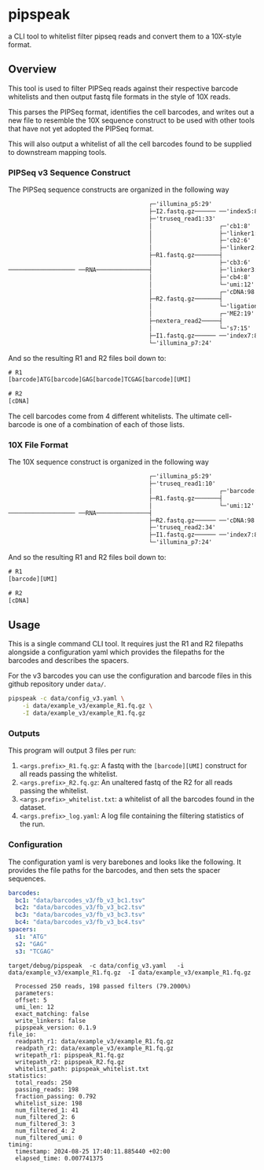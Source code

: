 # pipspeak

a CLI tool to whitelist filter pipseq reads and convert them to a 10X-style format.

## Overview

This tool is used to filter PIPSeq reads against their respective barcode whitelists
and then output fastq file formats in the style of 10X reads.

This parses the PIPSeq format, identifies the cell barcodes, and writes out a new
file to resemble the 10X sequence construct to be used with other tools that
have not yet adopted the PIPSeq format.

This will also output a whitelist of all the cell barcodes found to be supplied to
downstream mapping tools.

### PIPSeq v3 Sequence Construct

The PIPSeq sequence constructs are organized in the following way

``` txt
                                        ┌─'illumina_p5:29'
                                        ├─I2.fastq.gz────── ──'index5:8'
                                        ├─'truseq_read1:33'
                                        │                   ┌─'cb1:8'
                                        │                   ├─'linker1:3'
                                        │                   ├─'cb2:6'
                                        │                   ├─'linker2:3'
                                        ├─R1.fastq.gz───────┤
                                        │                   ├─'cb3:6'
─────────────────── ──RNA───────────────┤                   ├─'linker3:5'
                                        │                   ├─'cb4:8'
                                        │                   └─'umi:12'
                                        │                   ┌─'cDNA:98'
                                        ├─R2.fastq.gz───────┤
                                        │                   └─'ligationT:1'
                                        │                   ┌─'ME2:19'
                                        ├─nextera_read2─────┤
                                        │                   └─'s7:15'
                                        ├─I1.fastq.gz────── ──'index7:8'
                                        └─'illumina_p7:24'
```

And so the resulting R1 and R2 files boil down to:

``` txt
# R1
[barcode]ATG[barcode]GAG[barcode]TCGAG[barcode][UMI]

# R2
[cDNA]
```

The cell barcodes come from 4 different whitelists.
The ultimate cell-barcode is one of a combination of each of those lists.

### 10X File Format

The 10X sequence construct is organized in the following way

``` txt
                                        ┌─'illumina_p5:29'
                                        ├─'truseq_read1:10'
                                        │                   ┌─'barcode:16'
                                        ├─R1.fastq.gz───────┤
                                        │                   └─'umi:12'
─────────────────── ──RNA───────────────┤
                                        ├─R2.fastq.gz────── ──'cDNA:98'
                                        ├─'truseq_read2:34'
                                        ├─I1.fastq.gz────── ──'index7:8'
                                        └─'illumina_p7:24'
```

And so the resulting R1 and R2 files boil down to:

``` txt
# R1
[barcode][UMI]

# R2
[cDNA]
```

## Usage

This is a single command CLI tool.
It requires just the R1 and R2 filepaths alongside a configuration yaml
which provides the filepaths for the barcodes and describes the spacers.

For the v3 barcodes you can use the configuration and barcode files in
this github repository under `data/`.

``` bash
pipspeak -c data/config_v3.yaml \
    -i data/example_v3/example_R1.fq.gz \
    -I data/example_v3/example_R1.fq.gz
```

### Outputs

This program will output 3 files per run:

1. `<args.prefix>_R1.fq.gz`: A fastq with the `[barcode][UMI]` construct for all reads passing the whitelist.
2. `<args.prefix>_R2.fq.gz`: An unaltered fastq of the R2 for all reads passing the whitelist.
3. `<args.prefix>_whitelist.txt`: a whitelist of all the barcodes found in the dataset.
4. `<args.prefix>_log.yaml`: A log file containing the filtering statistics of the run.

### Configuration

The configuration yaml is very barebones and looks like the following.
It provides the file paths for the barcodes, and then sets the spacer
sequences.

``` yaml
barcodes:
  bc1: "data/barcodes_v3/fb_v3_bc1.tsv"
  bc2: "data/barcodes_v3/fb_v3_bc2.tsv"
  bc3: "data/barcodes_v3/fb_v3_bc3.tsv"
  bc4: "data/barcodes_v3/fb_v3_bc4.tsv"
spacers:
  s1: "ATG"
  s2: "GAG"
  s3: "TCGAG"
```
```
target/debug/pipspeak  -c data/config_v3.yaml   -i data/example_v3/example_R1.fq.gz  -I data/example_v3/example_R1.fq.gz

  Processed 250 reads, 198 passed filters (79.2000%)                                                                                                  
  parameters:
  offset: 5
  umi_len: 12
  exact_matching: false
  write_linkers: false
  pipspeak_version: 0.1.9
file_io:
  readpath_r1: data/example_v3/example_R1.fq.gz
  readpath_r2: data/example_v3/example_R1.fq.gz
  writepath_r1: pipspeak_R1.fq.gz
  writepath_r2: pipspeak_R2.fq.gz
  whitelist_path: pipspeak_whitelist.txt
statistics:
  total_reads: 250
  passing_reads: 198
  fraction_passing: 0.792
  whitelist_size: 198
  num_filtered_1: 41
  num_filtered_2: 6
  num_filtered_3: 3
  num_filtered_4: 2
  num_filtered_umi: 0
timing:
  timestamp: 2024-08-25 17:40:11.885440 +02:00
  elapsed_time: 0.007741375

```
